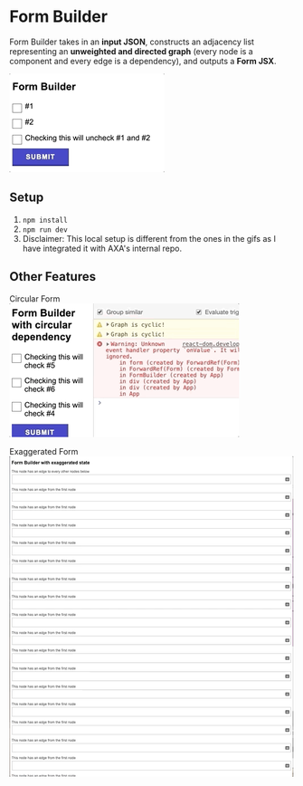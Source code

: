 # Form Builder
Form Builder takes in an **input JSON**, constructs an adjacency list representing an **unweighted and directed graph** (every node is a component and every edge is a dependency), and outputs a **Form JSX**.

![Default Form](DefaultState.gif)

## Setup
1. `npm install`
2. `npm run dev`
3. Disclaimer: This local setup is different from the ones in the gifs as I have integrated it with AXA's internal repo.

## Other Features
Circular Form <br />
![Circular Form](CircularState.gif)

Exaggerated Form <br />
![Exaggerated Form](ExaggeratedForm.gif)
